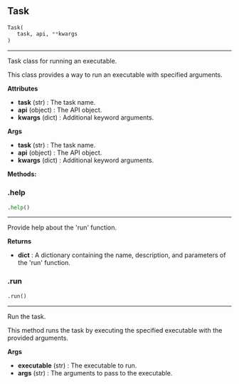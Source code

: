 #


## Task
```python 
Task(
   task, api, **kwargs
)
```


---
Task class for running an executable.

This class provides a way to run an executable with specified arguments.


**Attributes**

* **task** (str) : The task name.
* **api** (object) : The API object.
* **kwargs** (dict) : Additional keyword arguments.


**Args**

* **task** (str) : The task name.
* **api** (object) : The API object.
* **kwargs** (dict) : Additional keyword arguments.



**Methods:**


### .help
```python
.help()
```

---
Provide help about the 'run' function.


**Returns**

* **dict**  : A dictionary containing the name, description, and parameters of the 'run' function.


### .run
```python
.run()
```

---
Run the task.

This method runs the task by executing the specified executable with the provided arguments.


**Args**

* **executable** (str) : The executable to run.
* **args** (str) : The arguments to pass to the executable.

